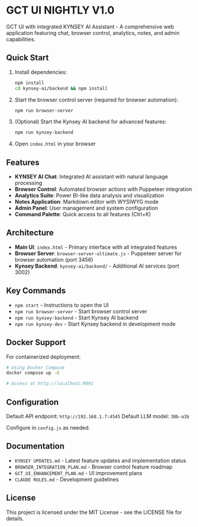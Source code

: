 # GCT UI NIGHTLY V1.0

GCT UI with integrated KYNSEY AI Assistant - A comprehensive web application featuring chat, browser control, analytics, notes, and admin capabilities.

## Quick Start

1. Install dependencies:
   ```bash
   npm install
   cd kynsey-ai/backend && npm install
   ```

2. Start the browser control server (required for browser automation):
   ```bash
   npm run browser-server
   ```

3. (Optional) Start the Kynsey AI backend for advanced features:
   ```bash
   npm run kynsey-backend
   ```

4. Open `index.html` in your browser

## Features

- **KYNSEY AI Chat**: Integrated AI assistant with natural language processing
- **Browser Control**: Automated browser actions with Puppeteer integration
- **Analytics Suite**: Power BI-like data analysis and visualization
- **Notes Application**: Markdown editor with WYSIWYG mode
- **Admin Panel**: User management and system configuration
- **Command Palette**: Quick access to all features (Ctrl+K)

## Architecture

- **Main UI**: `index.html` - Primary interface with all integrated features
- **Browser Server**: `browser-server-ultimate.js` - Puppeteer server for browser automation (port 3456)
- **Kynsey Backend**: `kynsey-ai/backend/` - Additional AI services (port 3002)

## Key Commands

- `npm start` - Instructions to open the UI
- `npm run browser-server` - Start browser control server
- `npm run kynsey-backend` - Start Kynsey AI backend
- `npm run kynsey-dev` - Start Kynsey backend in development mode

## Docker Support

For containerized deployment:

```bash
# Using Docker Compose
docker compose up -d

# Access at http://localhost:9091
```

## Configuration

Default API endpoint: `http://192.168.1.7:4545`
Default LLM model: `30b-a3b`

Configure in `config.js` as needed.

## Documentation

- `KYNSEY UPDATES.md` - Latest feature updates and implementation status
- `BROWSER_INTEGRATION_PLAN.md` - Browser control feature roadmap  
- `GCT_UI_ENHANCEMENT_PLAN.md` - UI improvement plans
- `CLAUDE RULES.md` - Development guidelines

## License

This project is licensed under the MIT License - see the LICENSE file for details.